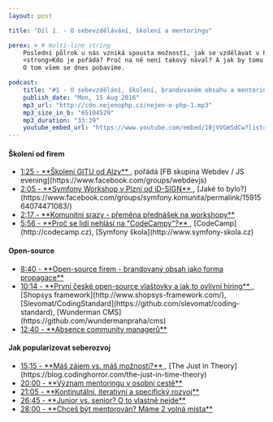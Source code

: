 ```yaml
---
layout: post

title: "Díl 1. - O sebevzdělávání, školení a mentoringu"

perex: > # multi-line string
    Poslední půlrok u nás vzniká spousta možností, jak se vzdělávat v PHP. A zadarmo.<br>
    <strong>Kdo je pořádá? Proč na ně není takový nával? A jak by tomu mohl pomoc mentoring?</strong><br>
    O tom všem se dnes pobavíme.

podcast:
    title: "#1 - O sebevzdělání, školení, brandovaném obsahu a mentoringu"
    publish_date: "Mon, 15 Aug 2016"
    mp3_url: "http://cdn.nejenophp.cz/nejen-o-php-1.mp3"
    mp3_size_in_b: "65104529"
    mp3_duration: "33:39"
    youtube_embed_url: "https://www.youtube.com/embed/1BjVVGmSdCw?list=PLqRXa8pInSUqxMhNhzJsV-1_FZ-YsrSYM"
---
```


#### Školení od firem  
 
- <a href="{$post['podcast']['youtube_embed_url']}&start=85&autoplay=true" target="video">
    1:25 - **Školení GITU od Alzy**
  </a>, pořádá [FB skupina Webdev / JS evening](https://www.facebook.com/groups/webdevjs)
- <a href="{$post['podcast']['youtube_embed_url']}&start=125&autoplay=true" target="video">
    2:05 - **Symfony Workshop v Plzni od iD-SIGN**
  </a>, [Jaké to bylo?](https://www.facebook.com/groups/symfony.komunita/permalink/1591564074471083/)
- <a href="{$post['podcast']['youtube_embed_url']}&start=137&autoplay=true" target="video">
    2:17 - **Komunitní srazy - přeměna přednášek na workshopy**
  </a>
- <a href="{$post['podcast']['youtube_embed_url']}&start=356&autoplay=true" target="video">
    5:56 - **Proč se lidi nehlásí na "CodeCampy"?**
  </a>, [CodeCamp](http://codecamp.cz), [Symfony škola](http://www.symfony-skola.cz)
    
#### Open-source

- <a href="{$post['podcast']['youtube_embed_url']}&start=520&autoplay=true" target="video">
    8:40 - **Open-source firem - brandovaný obsah jako forma propagace**
  </a>
- <a href="{$post['podcast']['youtube_embed_url']}&start=614&autoplay=true" target="video">
    10:14 - **První české open-source vlaštovky a jak to ovlivní hiring**
  </a>, [Shopsys framework](http://www.shopsys-framework.com/), [Slevomat/CodingStandard](https://github.com/slevomat/coding-standard), [Wunderman CMS](https://github.com/wundermanpraha/cms)
- <a href="{$post['podcast']['youtube_embed_url']}&start=760&autoplay=true" target="video">
    12:40 - **Absence community managerů**
  </a>

#### Jak popularizovat seberozvoj

- <a href="{$post['podcast']['youtube_embed_url']}&start=915&autoplay=true" target="video">
    15:15 - **Máš zájem vs. máš možnosti?**
  </a>, [The Just in Theory](https://blog.codinghorror.com/the-just-in-time-theory)
- <a href="{$post['podcast']['youtube_embed_url']}&start=1200&autoplay=true" target="video">
    20:00 - **Význam mentoringu v osobní cestě**
  </a>
- <a href="{$post['podcast']['youtube_embed_url']}&start=1265&autoplay=true" target="video">
    21:05 - **Kontinutální, iterativní a specifický rozvoj**
  </a>
- <a href="{$post['podcast']['youtube_embed_url']}&start=1605&autoplay=true" target="video">
    26:45 - **Junior vs. senior? O to vlastně nejde**
  </a>
- <a href="{$post['podcast']['youtube_embed_url']}&start=1680&autoplay=true" target="video">
    28:00 - **Chceš být mentorován? Máme 2 volná místa**
  </a>
